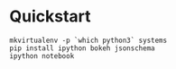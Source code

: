# Quickstart
```
mkvirtualenv -p `which python3` systems
pip install ipython bokeh jsonschema
ipython notebook
```
